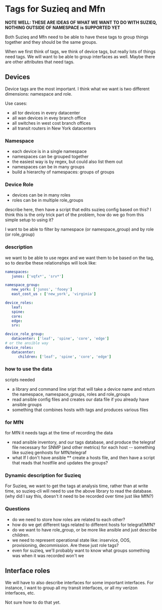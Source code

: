 # Tags for Suzieq and Mfn

__NOTE WELL: THESE ARE IDEAS OF WHAT WE WANT TO DO WITH SUZIEQ, NOTHING OUTSIDE OF NAMESPACE is SUPPORTED YET__

Both Suzieq and Mfn need to be able to have these tags to group things together and they should be the same groups.

When we first think of tags, we think of device tags, but really lots of things need tags. We will want to be able to group interfaces as well. Maybe there are other attributes that need tags.

## Devices

Device tags are the most important. I think what we want is two different dimensions: namespace and role.

Use cases:

* all tor devices in every datacenter
* all wan devices in evey branch office
* all switches in west cost branch offices
* all transit routers in New York datacenters

### Namespace

* each device is in a single namespace
* namespaces can be grouped together
* the easiest way is by regex, but could also list them out
* namespaces can be in many groups
* build a hierarchy of namespaces: groups of groups

### Device Role

* devices can be in many roles
* roles can be in multiple role_groups

 describe here, then have a script that edits suzieq config based on this?
  I think this is the only trick part of the problem, how do we go from this simple setup to using it?

 I want to be able to filter by namespace (or namespace_group) and by role (or role_group)

### description

we want to be able to use regex and we want them to be based on the tag, so to desribe these relationships will look like:

``` YAML
namespaces:
   junos: ['vqfx*', 'srv*']

namespace_group:
   new_york: ['junos', 'fooey']
   east_cost_us : ['new_york', 'virginia']

device_roles:
   leaf:
   spine:
   core:
   edge:
   srv:

device_role_group:
   datacenter: ['leaf', 'spine', 'core', 'edge']
# or the ansible way
device_roles:
   datacenter:
      children: ['leaf', 'spine', 'core', 'edge']
```

### how to use the data

scripts needed

* a library and command line sript that will take a device name and return the namespace, namespace_groups, roles and role_groups
* read ansible config files and creates our data file if you already have ansible groups
* something that combines hosts with tags and produces various files

### for MfN

for MfN it needs tags at the time of recording the data

* read ansible inventory, and our tags database, and produce the telegraf file necessary for SNMP (and other metrics) for each host -- something like suzieq genhosts for MfN/telegraf
* what If I don't have ansible
** create a hosts file, and then have a script that reads that hostfile and updates the groups? 

### Dynamic description for Suzieq

For Suzieq, we want to get the tags at analysis time, rather than at write time, so suzieq-cli will need to use the above library to read the database. (why did I say this, doesn't it need to be recorded over time just like MfN?)

### Questions

* do we need to store how roles are related to each other?
* how do we get different tags related to different hosts for telegraf/MfN?
* do we want to have role_group, or be more like ansible and just describe children.
* we need to represent operational state like: inservice, OOS, provisioning, decommission. Are these just role tags?
* even for suzieq, we'll probably want to know what groups something was when it was recorded won't we

## Interface roles

We will have to also describe interfaces for some important interfaces. For instance, I want to group all my transit interfaces, or all my verizon interfaces, etc.

Not sure how to do that yet.
